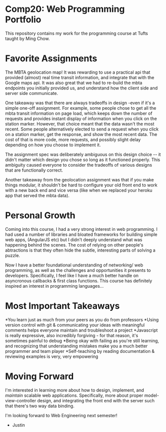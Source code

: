 # Comp20: Web Programming Portfolio
This repository contains my work for the programming course at Tufts
taught by Ming Chow.

# Favorite Assignments
The MBTA geolocation map! It was rewarding to use a practical api that
provided (almost) real time transit information, and integrate that
with the Google maps api. It was also great that we had to re-build the
mbta endpoints you initially provided us, and understand how the
client side and server side communicate. 

One takeaway was that there are always tradeoffs in design -even if it's a simple one-off assignment. 
For example, some people chose to get all the mbta transit information on page load, which
keeps down the number of requests and provides instant display of
information when you click on the station marker. However, that choice meant that the data wasn't the most recent. Some people alternatively elected to send a request when you click on a station marker, get the response, and show the most recent data. The cost of that is
more code, more requests, and possibly slight delay depending on how you choose
to implement it.  

The assignment spec was deliberately ambiguous on this design choice -- it didn't matter which design you chose so long as it functioned properly. This ambiguity caused everyone to 
consider the tradeoffs of various designs that are functionally correct. 

Another takeaway from the geolocation assignment was that if you make things modular, it shouldn't be hard to configure your old front end to work with a new back end and vice versa 
(like when we replaced your heroku app that served the mbta data). 

# Personal Growth
Coming into this course, I had a very strong interest in web programming.
I had used a number of libraries and bloated frameworks for building simple web apps, 
(AngularJS etc) but I didn't deeply understand what was happening behind the scenes.
The cost of relying on other people's abtractions is that they often hide the subtle, interesting parts of solving a puzzle. 

Now I have a better foundational understanding of networking/ web programming, as well as 
the challenges and opportunities it presents to developers. Specifically, 
I feel like I have a much better handle on asyncronous callbacks & first class
functions. This course has definitely inspired an interest in 
programming languages... 

# Most Important Takeaways

*You learn just as much from your peers as you do from professors
*Using version control with git & communicating your ideas with meaningful comments
 helps everyone maintain and troubleshoot a project
*Javascript is really expressive, also incredibly forgiving - for that reason, it's sometimes painful to debug
*Being okay with failing as you're still learning, and recognizing that understanding mistakes make you a much better programmer and team player 
*Self-teaching by reading documentation & reviewing examples is very, very empowering 

# Moving Forward
I'm interested in learning more about how to design, implement, and *maintain*
scalable web applications. Specifically, more about proper model-view-controller
design, and integrating the front end with the server such that there's two
way data binding.

I'm looking forward to Web Engineering next semester!

- Justin